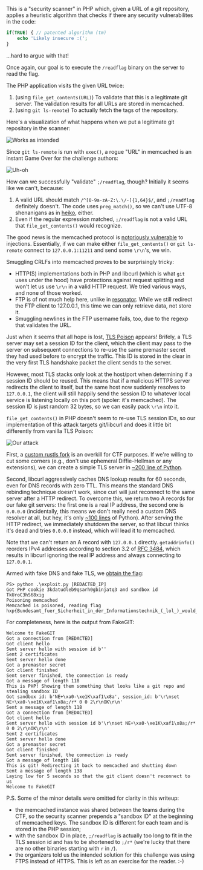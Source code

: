 This is a "security scanner" in PHP which, given a URL of a git repository, applies a heuristic algorithm that checks if there
any security vulnerabilites in the code:
```php
if(TRUE) { // patented algorithm (tm)
    echo 'Likely insecure :('; 
}
```
...hard to argue with that!

Once again, our goal is to execute the `/readflag` binary on the server to read the flag.

The PHP application visits the given URL twice:
  1. (using `file_get_contents(URL)`) To validate that this is a legitimate git server. The validation results for all URLs are stored in memcached.
  2. (using `git ls-remote`) To actually fetch the tags of the repository.

Here's a visualization of what happens when we put a legitimate git repository in the scanner:

![Works as intended](good_workflow.png)

Since `git ls-remote` is run with `exec()`, a rogue "URL" in memcached is an instant Game Over for the challenge authors:

![Uh-oh](bad_workflow.png)

How can we successfully "validate" `;/readflag`, though? Initially it seems like we can't, because:
  1. A valid URL should match `/^[0-9a-zA-Z:\.\/-]{1,64}$/`, and `;/readflag` definitely doesn't. The code uses `preg_match()`, so we can't
  use UTF-8 shenanigans as in [heiko](shenanigans), either.
  2. Even if the regular expression matched, `;/readflag` is not a valid URL that `file_get_contents()` would recognize.
  
The good news is the memcached protocol is [notoriously vulnerable](https://www.blackhat.com/docs/us-14/materials/us-14-Novikov-The-New-Page-Of-Injections-Book-Memcached-Injections-WP.pdf) to injections.
Essentially, if we can make either `file_get_contents()` or `git ls-remote` connect to `127.0.0.1:11211` and send some `\r\n`'s, we win.

Smuggling CRLFs into memcached proves to be surprisingly tricky:
  * HTTP(S) implementations both in PHP and libcurl (which is what `git` uses under the hood) have protections against request splitting
  and won't let us use `\r\n` in a valid HTTP request. We tried various ways, and none of those worked.
  * FTP is of not much help here, unlike in [resonator](https://github.com/dfyz/ctf-writeups/tree/master/hxp-2020/heiko). While we still redirect the
  FTP client to 127.0.0.1, this time we can only retrieve data, not store it.
  * Smuggling newlines in the FTP username fails, too, due to the regexp that validates the URL.

Just when it seems that all hope is lost, [TLS Poison](https://github.com/jmdx/TLS-poison) appears! Brifely, a TLS server may
set a session ID for the client, which the client may pass to the server on subsequent connections to re-use the same premaster
secret they had used before to encrypt the traffic. This ID is stored in the clear in the very first TLS handshake packet the client
sends to the server.

However, most TLS stacks only look at the host/port when determining if
a session ID should be reused. This means that if a malicious HTTPS server redirects the client to itself, but the same host now suddenly
resolves to `127.0.0.1`, the client will still happily send the session ID to whatever local service is listening locally on this port
(spoler: it's memcached). The session ID is just random 32 bytes, so we can easily pack `\r\n` into it.

`file_get_contents()` in PHP doesn't seem to re-use TLS session IDs, so our implementation of this attack targets git/libcurl
and does it little bit differently from vanilla TLS Poison:

![Our attack](tls_poison.png)

First, a [custom rustls fork](https://github.com/jmdx/TLS-poison/tree/master/rustls) is an overkill for CTF purposes. If we're willing
to cut some corners (e.g., don't use ephemeral Diffie-Hellman or any extensions), we can create a simple TLS server in [~200 line of Python](https://github.com/dfyz/ctf-writeups/blob/master/hxp-2020/security%20scanner/fake_git.py#L196).

Second, libcurl aggressively caches DNS lookup results for 60 seconds, even for DNS records with zero TTL. This means
the standard DNS rebinding technique doesn't work, since curl will just reconnect to the same server after a HTTP redirect.
To overcome this, we return two A records for our fake git servers: the first one is a real IP address, the second one is `0.0.0.0` (incidentally, this means we don't really need a custom DNS resolver at all, but hey, it's only [~100 lines](https://github.com/dfyz/ctf-writeups/blob/master/hxp-2020/security%20scanner/fake_dns.py) of Python). After serving the HTTP redirect, we immediately shutdown the server, so that libcurl thinks it's dead and tries `0.0.0.0` instead, which will lead it to memcached.

Note that we can't return an A record with `127.0.0.1` directly. `getaddrinfo()`
reorders IPv4 addresses according to section 3.2 of [RFC 3484](https://www.ietf.org/rfc/rfc3484.txt), which results in libcurl ignoring the real IP address and always connecting to `127.0.0.1`.

Armed with fake DNS and fake TLS, we [obtain the flag](https://github.com/dfyz/ctf-writeups/blob/master/hxp-2020/security%20scanner/exploit.py):
```
PS> python .\exploit.py [REDACTED_IP]
Got PHP cookie 3kdatudleb9qsarh0gbinjatq3 and sandbox id TkUroC3hS68xig
Poisoning memcached
Memcached is poisoned, reading flag
hxp{Bundesamt_fuer_Sicherheit_in_der_Informationstechnik_(_lol_)_would_approve}
```

For completeness, here is the output from FakeGIT:
```
Welcome to FakeGIT
Got a connection from [REDACTED]
Got client hello
Sent server hello with session id b''
Sent 2 certificates
Sent server hello done
Got a premaster secret
Got client finished
Sent server finished, the connection is ready
Got a message of length 118
This is PHP! Showing them something that looks like a git repo and stealing sandbox ID
Got sandbox id: b'NE+\xa0-\xe1K\xaf1\x8a', session_id: b'\r\nset NE+\xa0-\xe1K\xaf1\x8a;/r* 0 0 2\r\nOK\r\n'
Sent a message of length 118
Got a connection from [REDACTED]
Got client hello
Sent server hello with session id b'\r\nset NE+\xa0-\xe1K\xaf1\x8a;/r* 0 0 2\r\nOK\r\n'
Sent 2 certificates
Sent server hello done
Got a premaster secret
Got client finished
Sent server finished, the connection is ready
Got a message of length 186
This is git! Redirecting it back to memcached and shutting down
Sent a message of length 138
Laying low for 5 seconds so that the git client doesn't reconnect to us
Welcome to FakeGIT
```

P.S. Some of the minor details were omitted for clarity in this writeup:
  * the memcached instance was shared between the teams during the CTF, so the security scanner prepends a "sandbox ID" at the beginning of memcached keys.
  The sandbox ID is different for each team and is stored in the PHP session;
  * with the sandbox ID in place, `;/readflag` is actually too long to fit in the TLS session id and has to be shortened to `;/r*` (we're lucky that there are no other binaries starting with `r` in `/`).
  * the organizers told us the intended solution for this challenge was using FTPS instead of HTTPS. This is left as an exercise for the reader. :-)
